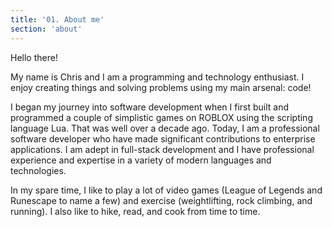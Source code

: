 ```yaml
---
title: '01. About me'
section: 'about'
---
```


Hello there!

My name is Chris and I am a programming and technology enthusiast. I enjoy creating things and solving problems using my main arsenal: code!

I began my journey into software development when I first built and programmed a couple of simplistic games on ROBLOX using the scripting language Lua. That was well over a decade ago. Today, I am a professional software developer who have made significant contributions to enterprise applications. I am adept in full-stack development and I have professional experience and expertise in a variety of modern languages and technologies.

In my spare time, I like to play a lot of video games (League of Legends and Runescape to name a few) and exercise (weightlifting, rock climbing, and running). I also like to hike, read, and cook from time to time.